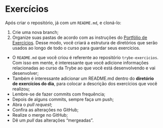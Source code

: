 # Exercícios
Após criar o repositório, já com um `README.md`, e cloná-lo:

1. Crie uma nova branch;
2. Organize suas pastas de acordo com as instruções do [Portfólio de Exercícios](https://app.betrybe.com/learn/course/5e938f69-6e32-43b3-9685-c936530fd326/module/f04cdb21-382e-4588-8950-3b1a29afd2dd/section/52bf729e-7389-4f30-8b48-1fb3de822cd2/lesson/3e381b0b-5134-404f-b966-30b64284bc63). Desse modo, você criará a estrutura de diretórios que serão usados ao longo de todo o curso para guardar seus exercícios.
* O `README.md` que você criou é referente ao repositório `trybe-exercicios`. Com isso em mente, é interessante que você adicione informações relacionadas ao curso da Trybe ao que você está desenvolvendo e vai desenvolver;
* Também é interessante adicionar um README.md dentro do **diretório de exercícios do dia**, para colocar a descrição dos exercícios que você realizou;
* Lembre-se de fazer commits com frequência;
* Depois de alguns commits, sempre faça um push;
* Abra o *pull request*;
* Confira as alterações no GitHub;
* Realize o merge no GitHub;
* Dê um *pull* das alterações “mergeadas”.